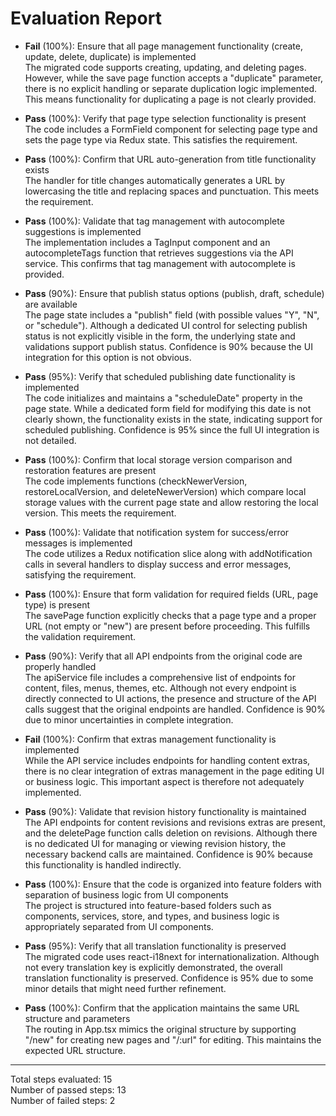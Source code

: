 # Evaluation Report

- **Fail** (100%): Ensure that all page management functionality (create, update, delete, duplicate) is implemented  
  The migrated code supports creating, updating, and deleting pages. However, while the save page function accepts a "duplicate" parameter, there is no explicit handling or separate duplication logic implemented. This means functionality for duplicating a page is not clearly provided.

- **Pass** (100%): Verify that page type selection functionality is present  
  The code includes a FormField component for selecting page type and sets the page type via Redux state. This satisfies the requirement.

- **Pass** (100%): Confirm that URL auto-generation from title functionality exists  
  The handler for title changes automatically generates a URL by lowercasing the title and replacing spaces and punctuation. This meets the requirement.

- **Pass** (100%): Validate that tag management with autocomplete suggestions is implemented  
  The implementation includes a TagInput component and an autocompleteTags function that retrieves suggestions via the API service. This confirms that tag management with autocomplete is provided.

- **Pass** (90%): Ensure that publish status options (publish, draft, schedule) are available  
  The page state includes a "publish" field (with possible values "Y", "N", or "schedule"). Although a dedicated UI control for selecting publish status is not explicitly visible in the form, the underlying state and validations support publish status. Confidence is 90% because the UI integration for this option is not obvious.

- **Pass** (95%): Verify that scheduled publishing date functionality is implemented  
  The code initializes and maintains a "scheduleDate" property in the page state. While a dedicated form field for modifying this date is not clearly shown, the functionality exists in the state, indicating support for scheduled publishing. Confidence is 95% since the full UI integration is not detailed.

- **Pass** (100%): Confirm that local storage version comparison and restoration features are present  
  The code implements functions (checkNewerVersion, restoreLocalVersion, and deleteNewerVersion) which compare local storage values with the current page state and allow restoring the local version. This meets the requirement.

- **Pass** (100%): Validate that notification system for success/error messages is implemented  
  The code utilizes a Redux notification slice along with addNotification calls in several handlers to display success and error messages, satisfying the requirement.

- **Pass** (100%): Ensure that form validation for required fields (URL, page type) is present  
  The savePage function explicitly checks that a page type and a proper URL (not empty or "new") are present before proceeding. This fulfills the validation requirement.

- **Pass** (90%): Verify that all API endpoints from the original code are properly handled  
  The apiService file includes a comprehensive list of endpoints for content, files, menus, themes, etc. Although not every endpoint is directly connected to UI actions, the presence and structure of the API calls suggest that the original endpoints are handled. Confidence is 90% due to minor uncertainties in complete integration.

- **Fail** (100%): Confirm that extras management functionality is implemented  
  While the API service includes endpoints for handling content extras, there is no clear integration of extras management in the page editing UI or business logic. This important aspect is therefore not adequately implemented.

- **Pass** (90%): Validate that revision history functionality is maintained  
  The API endpoints for content revisions and revisions extras are present, and the deletePage function calls deletion on revisions. Although there is no dedicated UI for managing or viewing revision history, the necessary backend calls are maintained. Confidence is 90% because this functionality is handled indirectly.

- **Pass** (100%): Ensure that the code is organized into feature folders with separation of business logic from UI components  
  The project is structured into feature-based folders such as components, services, store, and types, and business logic is appropriately separated from UI components.

- **Pass** (95%): Verify that all translation functionality is preserved  
  The migrated code uses react-i18next for internationalization. Although not every translation key is explicitly demonstrated, the overall translation functionality is preserved. Confidence is 95% due to some minor details that might need further refinement.

- **Pass** (100%): Confirm that the application maintains the same URL structure and parameters  
  The routing in App.tsx mimics the original structure by supporting "/new" for creating new pages and "/:url" for editing. This maintains the expected URL structure.

---

Total steps evaluated: 15  
Number of passed steps: 13  
Number of failed steps: 2